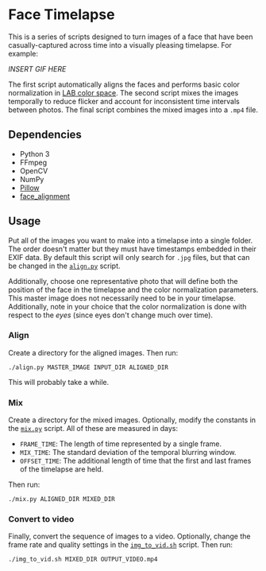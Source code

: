 # Face Timelapse

This is a series of scripts designed to turn images of a face that have been casually-captured across time into a visually pleasing timelapse. For example:

*INSERT GIF HERE*

The first script automatically aligns the faces and performs basic color normalization in [LAB color space](https://en.wikipedia.org/wiki/CIELAB_color_space).
The second script mixes the images temporally to reduce flicker and account for inconsistent time intervals between photos.
The final script combines the mixed images into a ```.mp4``` file.

## Dependencies

- Python 3
- FFmpeg
- OpenCV
- NumPy
- [Pillow](https://pillow.readthedocs.io)
- [face_alignment](https://github.com/1adrianb/face-alignment)

## Usage

Put all of the images you want to make into a timelapse into a single folder.
The order doesn't matter but they must have timestamps embedded in their EXIF data.
By default this script will only search for ```.jpg``` files, but that can be changed in the [```align.py```](https://github.com/sportdeath/face_timelapse/blob/master/align.py) script.

Additionally, choose one representative photo that will define both the position of the face in the timelapse and the color normalization parameters.
This master image does not necessarily need to be in your timelapse.
Additionally, note in your choice that the color normalization is done with respect to the *eyes* (since eyes don't change much over time).

### Align

Create a directory for the aligned images. Then run:

    ./align.py MASTER_IMAGE INPUT_DIR ALIGNED_DIR

This will probably take a while.

### Mix

Create a directory for the mixed images.
Optionally, modify the constants in the [```mix.py```](https://github.com/sportdeath/face_timelapse/blob/master/mix.py) script.
All of these are measured in days:

- ```FRAME_TIME```: The length of time represented by a single frame.
- ```MIX_TIME```: The standard deviation of the temporal blurring window.
- ```OFFSET_TIME```: The additional length of time that the first and last frames of the timelapse are held.

Then run:

    ./mix.py ALIGNED_DIR MIXED_DIR

### Convert to video

Finally, convert the sequence of images to a video. Optionally, change the frame rate and quality settings in the [```img_to_vid.sh```](https://github.com/sportdeath/face_timelapse/blob/master/img_to_vid.sh) script. Then run:

    ./img_to_vid.sh MIXED_DIR OUTPUT_VIDEO.mp4
